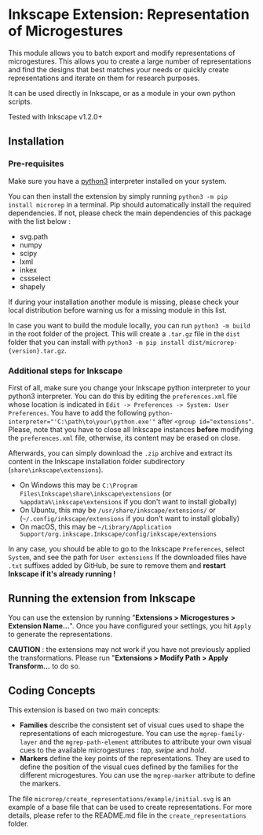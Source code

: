 # Inkscape Extension: Representation of Microgestures

This module allows you to batch export and modify representations of microgestures.
This allows you to create a large number of representations and find the designs that best matches your needs or quickly create representations and iterate on them for research purposes. 

It can be used directly in Inkscape, or as a module in your own python scripts. 

Tested with Inkscape v1.2.0+

## Installation
### Pre-requisites

Make sure you have a [python3](https://www.python.org/downloads/) interpreter installed on your system.

You can then install the extension by simply running `python3 -m pip install microrep` in a terminal. Pip should automatically install the required dependencies. If not, please check the main dependencies of this package with the list below :
- svg.path
- numpy
- scipy
- lxml
- inkex
- cssselect
- shapely

If during your installation another module is missing, please check your local distribution before warning us for a missing module in this list.

In case you want to build the module locally, you can run `python3 -m build` in the root folder of the project. This will create a `.tar.gz` file in the `dist` folder that you can install with `python3 -m pip install dist/microrep-{version}.tar.gz`.

### Additional steps for Inkscape 

First of all, make sure you change your Inkscape python interpreter to your python3 interpreter. You can do this by editing the `preferences.xml` file whose location is indicated in `Edit -> Preferences -> System: User Preferences`.
You have to add the following `python-interpreter="'C:\path\to\your\python.exe'"` after `<group id="extensions"`. Please, note that you have to close all Inkscape instances **before** modifying the `preferences.xml` file, otherwise, its content may be erased on close.

Afterwards, you can simply download the `.zip` archive and extract its content in the Inkscape installation folder subdirectory (`share\inkscape\extensions`).

- On Windows this may be `C:\Program Files\Inkscape\share\inkscape\extensions` (or `%appdata%\inkscape\extensions` if you don't want to install globally)
- On Ubuntu, this may be `/usr/share/inkscape/extensions/` or (`~/.config/inkscape/extensions` if you don't want to install globally)
- On macOS, this may be `~/Library/Application Support/org.inkscape.Inkscape/config/inkscape/extensions`

In any case, you should be able to go to the Inkscape `Preferences`, select `System`, and see the path for `User extensions`
If the downloaded files have `.txt` suffixes added by GitHub, be sure to remove them and
**restart Inkscape if it's already running !**

## Running the extension from Inkscape
You can use the extension by running "**Extensions > Microgestures > Extension Name...**". Once you have configured your settings, you hit `Apply` to generate the representations. 

**CAUTION** : the extensions may not work if you have not previously applied the transformations. Please run "**Extensions > Modify Path > Apply Transform...** to do so.

## Coding Concepts 

This extension is based on two main concepts:
* **Families** describe the consistent set of visual cues used to shape the representations of each microgesture. You can use the `mgrep-family-layer` and the `mgrep-path-element` attributes to attribute your own visual cues to the available microgestures : *tap*, *swipe* and *hold*.
* **Markers** define the key points of the representations. They are used to define the position of the visual cues defined by the families for the different microgestures. You can use the `mgrep-marker` attribute to define the markers.

The file `microrep/create_representations/example/initial.svg` is an example of a base file that can be used to create representations. For more details, please refer to the README.md file in the `create_representations` folder.